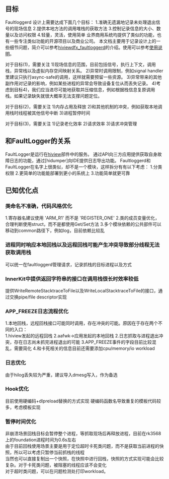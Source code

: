 ## 目标
Faultloggerd 设计上需要达成下面几个目标：
1.准确无遗漏地记录未处理退出信号的现场信息
2.提供本地方法的调用堆栈的获取方法
3.控制记录信息的大小、数量以及访问权限
4.轻量，灵活，使用简单
业界商用系统均提供了类似的功能，也有一些专注类似功能的开源项目以及商业公司。
本文档主要用于记录设计上的一些细节问题，简介可以参考[hiviewdfx\_faultloggerd](https://gitee.com/openharmony/hiviewdfx_faultloggerd/blob/master/README_zh.md)的介绍。使用可以参考[使用说明](https://gitee.com/openharmony/hiviewdfx_faultloggerd/blob/master/docs/usage.md)。

对于目标(1)，需要关注
1)现场信息的范围，目前包括信号，执行上下文，调用栈，异常栈以及虚拟内存空间映射关系。
2)异常时调用限制，例如signal handler里建议只执行async-safe的调用，这样就需要预留一些资源。
3)异常带来的其他副作用对记录的影响，例如某些进程的异常会导致设备复位从而丢失记录。
4)考虑到目标4)，我们应当进尽可能地获取并压缩信息，例如根据栈信息复原调用栈。如果记录缺失就很大概率无法支撑问题定位。

对于目标(2)，需要关注
1)内存占用及释放
2)和其他机制的冲突，例如获取本地调用栈时线程被其他信号中断
3)进程暂停时间

对于目标(3)，需要关注
1)记录老化效率
2)请求效率
3)请求冲突管理

## 和FaultLogger的关系
FaultLogger是运行在[hiview](https://gitee.com/openharmony/hiviewdfx_hiview/blob/master/README_zh.md)部件中的服务。
通过API向三方应用提供获取自身故障日志的功能，通过[hidumper]向IDE提供日志导出功能。
Faultloggerd和FaultLogger在名字上很类似，却不是一个模块，这样拆分有有以下考虑：
1.分类权限
2.更简单的功能能部署到更小的系统上
3.功能简单就更可靠

## 已知优化点
### 类命名不准确，代码风格优化
1.寄存器名建议使用 'ARM_R1' 而不是 'REGISTER_ONE'
2.类的成员变量优化，合理判断使用struct，而不是都使用Get/Set方法
3.多个模块依赖的公共部件可以移动到common路径下，例如log，目前依赖比较乱

### 进程同时响应本地回栈以及远程回栈可能产生冲突导致部分线程无法获取调用栈
可以统一在faultloggerd管理请求，记录抓栈的目标进程以及方式

### InnerKit中提供返回字符串的接口在调用栈很长时效率较低
提供WriteRemoteStacktraceToFile以及WriteLocalStacktraceToFile的接口，通过交换pipe/file descriptor实现

### APP_FREEZE日志流程优化
1.本地回栈，远程回栈接口可能同时调用，存在冲突的可能。原因在于存在两个不同的入口：\
1.hiview发起的远程回栈
2.aafwk->应用发起的本地回栈
2.日志抓取与进程退出冲突，存在日志尚未抓完进程退出的可能
3.APP_FREEZE事件的字段目前比较混乱，需要简化
4.和卡死相关的信息目前还需要添加cpu/memory/io workload

### 日志优化
由于hilog丢失较为严重，建议导入dmesg写入，作为备选

### Hook优化
目前使用硬编码+dlpreload替换的方式实现
硬编码函数名导致重复的模板代码较多，考虑模板实现

### 暂停时间优化
非崩溃场景回栈目标会暂停整个进程，等抓取现场后再释放进程，目前在rk3568上的foundation进程时间为0.6s左右 \
由于目前回栈使用场景主要是用于定位超时卡死类问题，而不是获取当前进程的快照，所以可以考虑只暂停当前抓栈的线程 \
当然也可以直接复制出一个快照，在快照中进行回栈，快照的方式实现可能会比较复杂。对于卡死类问题，被阻塞的线程应该不会变化 \
对于超时类问题，可以在问题检测处打印workload。
